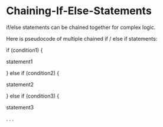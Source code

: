 # Chaining-If-Else-Statements

if/else statements can be chained together for complex logic.

Here is pseudocode of multiple chained if / else if statements:

if (condition1) {

  statement1
  
} else if (condition2) {

  statement2
  
} else if (condition3) {

  statement3
  
. . .
